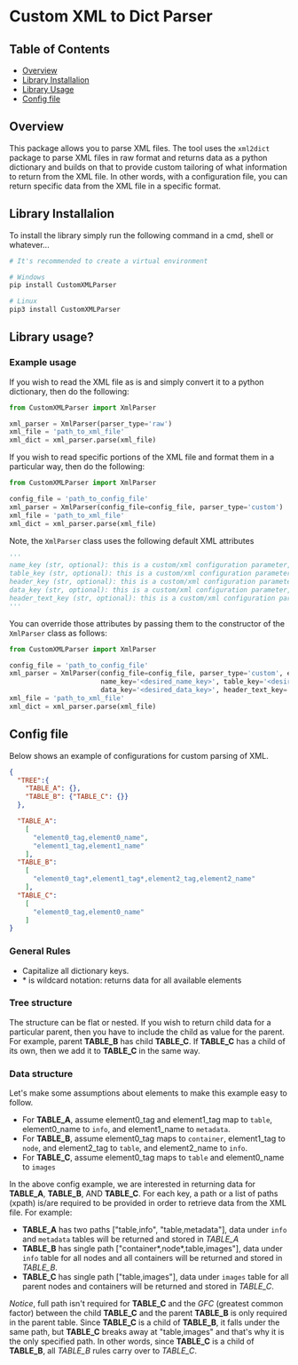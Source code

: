 Custom XML to Dict Parser
==============================
## Table of Contents

 * [Overview](#overview)
 * [Library Installalion](#library-installalion)
 * [Library Usage](#library-usage)
 * [Config file](#config-file)


## Overview
This package allows you to parse XML files. The tool uses the `xml2dict` package to parse XML files in raw format and returns data as a python dictionary and builds on that to provide custom tailoring of what information to return from the XML file. In other words, with a configuration file, you can return specific data from the XML file in a specific format.

## Library Installalion
To install the library simply run the following command in a cmd, shell or whatever...

```bash
# It's recommended to create a virtual environment

# Windows
pip install CustomXMLParser

# Linux
pip3 install CustomXMLParser
```

## Library usage?

### Example usage
If you wish to read the XML file as is and simply convert it to a python dictionary, then do the following:
```python
from CustomXMLParser import XmlParser

xml_parser = XmlParser(parser_type='raw')
xml_file = 'path_to_xml_file'
xml_dict = xml_parser.parse(xml_file)
```

If you wish to read specific portions of the XML file and format them in a particular way, then do the following:
```python
from CustomXMLParser import XmlParser

config_file = 'path_to_config_file'
xml_parser = XmlParser(config_file=config_file, parser_type='custom')
xml_file = 'path_to_xml_file'
xml_dict = xml_parser.parse(xml_file)
```

Note, the `XmlParser` class uses the following default XML attributes

```python
'''
name_key (str, optional): this is a custom/xml configuration parameter, and it is the name of primary tag. Defaults to "@name".
table_key (str, optional): this is a custom/xml configuration parameter, and it is the table identifier. Defaults to "th".
header_key (str, optional): this is a custom/xml configuration parameter, and it is the header identifier. Defaults to 'header'.
data_key (str, optional): this is a custom/xml configuration parameter, and it is the data identifier. Defaults to "rows".
header_text_key (str, optional): this is a custom/xml configuration parameter, and it is the table's key identifier. Defaults to "#text".
'''
```

You can override those attributes by passing them to the constructor of the `XmlParser` class as follows:

```python
from CustomXMLParser import XmlParser

config_file = 'path_to_config_file'
xml_parser = XmlParser(config_file=config_file, parser_type='custom', encoding='utf-8',
                       name_key='<desired_name_key>', table_key='<desired_table_key>', header_key='<desired_header_keyr>',
                       data_key='<desired_data_key>', header_text_key='<desired_header_text_key>')
xml_file = 'path_to_xml_file'
xml_dict = xml_parser.parse(xml_file)
```

## Config file

Below shows an example of configurations for custom parsing of XML.

```json
{
  "TREE":{
    "TABLE_A": {},
    "TABLE_B": {"TABLE_C": {}}
  },

  "TABLE_A":
    [
      "element0_tag,element0_name",
      "element1_tag,element1_name"
    ],
  "TABLE_B":
    [
      "element0_tag*,element1_tag*,element2_tag,element2_name"
    ],
  "TABLE_C":
    [
      "element0_tag,element0_name"
    ]
}

```

### General Rules
- Capitalize all dictionary keys.
- \* is wildcard notation: returns data for all available elements

### Tree structure
The structure can be flat or nested. If you wish to return child data for a particular parent, then you have to include the child as value for the parent. For example, parent **TABLE_B** has child **TABLE_C**. If **TABLE_C** has a child of its own, then we add it to **TABLE_C** in the same way.

### Data structure
Let's make some assumptions about elements to make this example easy to follow.
- For **TABLE_A**, assume element0_tag and element1_tag map to `table`, element0_name to `info`, and element1_name to `metadata`.
- For **TABLE_B**, assume element0_tag maps to `container`, element1_tag to `node`, and element2_tag to `table`, and element2_name to `info`.
- For **TABLE_C**, assume element0_tag maps to `table` and element0_name to `images`

In the above config example, we are interested in returning data for **TABLE_A**, **TABLE_B**, AND **TABLE_C**.
For each key, a path or a list of paths (xpath) is/are required to be provided in order to retrieve data from the XML file. For example:
- **TABLE_A** has two paths ["table,info", "table,metadata"], data under `info` and `metadata` tables will be returned and stored in *TABLE_A*
- **TABLE_B** has single path ["container*,node*,table,images"], data under `info` table for all nodes and all containers will be returned and stored in *TABLE_B*.
- **TABLE_C** has single path ["table,images"], data under `images` table for all parent nodes and containers will be returned and stored in *TABLE_C*. 

*Notice*, full path isn't required for **TABLE_C** and the *GFC* (greatest common factor) between the child **TABLE_C** and the parent **TABLE_B** is only required in the parent table. Since **TABLE_C** is a child of **TABLE_B**, it falls under the same path, but **TABLE_C** breaks away at "table,images" and that's why it is the only specified path. In other words, since **TABLE_C** is a child of **TABLE_B**, all *TABLE_B* rules carry over to *TABLE_C*. 

